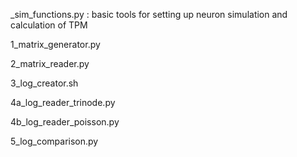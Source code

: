 _sim_functions.py : basic tools for setting up neuron simulation and calculation of TPM

1_matrix_generator.py

2_matrix_reader.py

3_log_creator.sh

4a_log_reader_trinode.py

4b_log_reader_poisson.py

5_log_comparison.py
